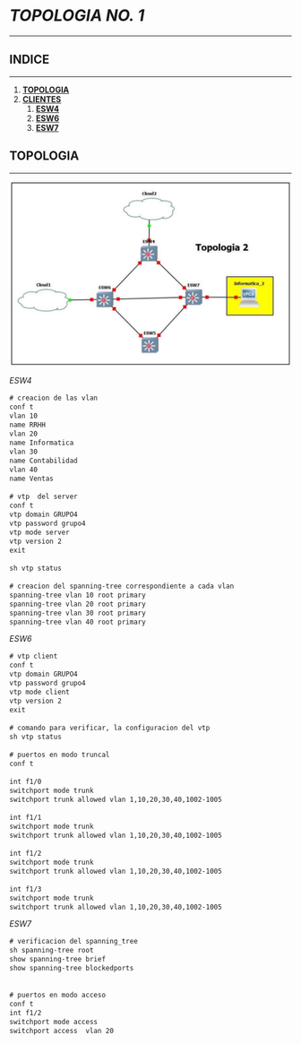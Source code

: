 # ***TOPOLOGIA NO. 1***
-----------------------------------------
## **INDICE**
-----------------------------------------
1. [**TOPOLOGIA**](#topo)
2. [**CLIENTES**](#cls)
   1. [**ESW4**](#cl1)
   2. [**ESW6**](#cl2)
   3. [**ESW7**](#cl3)

<div id = "topo">

## **TOPOLOGIA**
-----------------------------------------
![This is a alt text.](../pictures/topologia2.png "Topologia completa")
<div id="cls">

<div id="cl1">

*ESW4*

```shell
# creacion de las vlan
conf t
vlan 10
name RRHH
vlan 20
name Informatica
vlan 30
name Contabilidad
vlan 40
name Ventas

# vtp  del server
conf t
vtp domain GRUPO4
vtp password grupo4
vtp mode server
vtp version 2
exit

sh vtp status

# creacion del spanning-tree correspondiente a cada vlan
spanning-tree vlan 10 root primary
spanning-tree vlan 20 root primary
spanning-tree vlan 30 root primary
spanning-tree vlan 40 root primary
```

<div id="cl2">

*ESW6*
```shell
# vtp client
conf t
vtp domain GRUPO4
vtp password grupo4
vtp mode client
vtp version 2
exit

# comando para verificar, la configuracion del vtp
sh vtp status

# puertos en modo truncal
conf t

int f1/0
switchport mode trunk
switchport trunk allowed vlan 1,10,20,30,40,1002-1005

int f1/1
switchport mode trunk
switchport trunk allowed vlan 1,10,20,30,40,1002-1005

int f1/2
switchport mode trunk
switchport trunk allowed vlan 1,10,20,30,40,1002-1005

int f1/3
switchport mode trunk
switchport trunk allowed vlan 1,10,20,30,40,1002-1005
```

<div id="cl3">

*ESW7*

```shell
# verificacion del spanning_tree
sh spanning-tree root
show spanning-tree brief
show spanning-tree blockedports


# puertos en modo acceso
conf t
int f1/2
switchport mode access
switchport access  vlan 20
```
